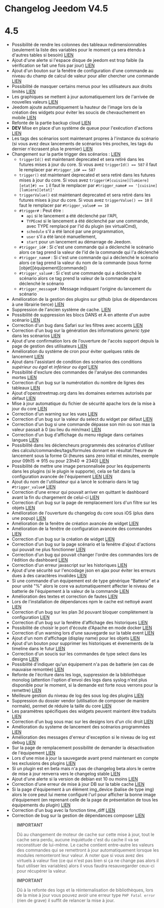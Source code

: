 # Changelog Jeedom V4.5

# 4.5

- Possibilité de rendre les colonnes des tableaux redimensionnables (seulement la liste des variables pour le moment ça sera étendu à d'autres tables si besoin) [LIEN](https://github.com/jeedom/core/issues/2499)
- Ajout d'une alerte si l'espace disque de jeedom est trop faible (la vérification se fait une fois par jour) [LIEN](https://github.com/jeedom/core/issues/2438)
- Ajout d'un bouton sur la fenêtre de configuration d'une commande au niveau du champ de calcul de valeur pour aller chercher une commande [LIEN](https://github.com/jeedom/core/issues/2776)
- Possibilité de masquer certains menus pour les utilisateurs aux droits limités [LIEN](https://github.com/jeedom/core/issues/2651)
- Les graphiques se mettent à jour automatiquement lors de l'arrivée de nouvelles valeurs [LIEN](https://github.com/jeedom/core/issues/2749)
- Jeedom ajoute automatiquement la hauteur de l'image lors de la création des widgets pour éviter les soucis de chevauchement en mobile [LIEN](https://github.com/jeedom/core/issues/2539)
- Refonte de la partie backup cloud [LIEN](https://github.com/jeedom/core/issues/2765)
- **DEV** Mise en place d'un système de queue pour l'exécution d'actions [LIEN](https://github.com/jeedom/core/issues/2489)
- Les tags des scénarios sont maintenant propres à l'instance du scénario (si vous avez deux lancements de scénarios très proches, les tags du dernier n'écrasent plus le premier) [LIEN](https://github.com/jeedom/core/issues/2763)
- Changement sur la partie trigger des scénarios : [LIEN](https://github.com/jeedom/core/issues/2414)
  - ``triggerId()`` est maintenant deprecated et sera retiré dans les futures mises à jour du core. Si vous avez ``triggerId() == 587`` il faut le remplacer par ``#trigger_id# == 587``
  - ``trigger()`` est maintenant deprecated et sera retiré dans les futures mises à jour du core. Si vous avez ``trigger(#[cuisine][lumiere][etat]#) == 1`` il faut le remplacer par ``#trigger_name# == '[cuisine][lumiere][etat]'``
  - ``triggerValue()`` est maintenant deprecated et sera retiré dans les futures mises à jour du core. Si vous avez ``triggerValue() == 10`` il faut le remplacer par ``#trigger_value# == 10``
  - ``#trigger#`` : Peut être :
    - ``api`` si le lancement a été déclenché par l'API,
    - ``TYPEcmd`` si le lancement a été déclenché par une commande, avec TYPE remplacé par l'id du plugin (ex virtualCmd),
    - ``schedule`` s'il a été lancé par une programmation,
    - ``user`` s'il a été lancé manuellement,
    - ``start`` pour un lancement au démarrage de Jeedom.
  - ``#trigger_id#`` : Si c'est une commande qui a déclenché le scénario alors ce tag prend la valeur de l'id de la commande qui l'a déclenché
  - ``#trigger_name#`` : Si c'est une commande qui a déclenché le scénario alors ce tag prend la valeur du nom de la commande (sous forme [objet][équipement][commande])
  - ``#trigger_value#`` : Si c'est une commande qui a déclenché le scénario alors ce tag prend la valeur de la commande ayant déclenché le scénario
  - ``#trigger_message#`` : Message indiquant l'origine du lancement du scénario
- Amélioration de la gestion des plugins sur github (plus de dépendances à une librairie tierce) [LIEN](https://github.com/jeedom/core/issues/2567)
- Suppression de l'ancien système de cache. [LIEN](https://github.com/jeedom/core/pull/2799)
- Possibilité de suppression les blocs DANS et A en attente d'un autre scénario [LIEN](https://github.com/jeedom/core/pull/2379)
- Correction d'un bug dans Safari sur les filtres avec accents [LIEN](https://github.com/jeedom/core/pull/2754)
- Correction d'un bug sur la génération des informations *generic type* dans les scénarios [LIEN](https://github.com/jeedom/core/pull/2806)
- Ajout d'une confirmation lors de l'ouverture de l'accès support depuis la page de gestion des utilisateurs [LIEN](https://github.com/jeedom/core/pull/2809)
- Amélioration du système de cron pour éviter quelques ratés de lancement [LIEN](https://github.com/jeedom/core/commit/533d6d4d508ffe5815f7ba6355ec45497df73313)
- Ajout dans l'assistant de condition des scénarios des conditions *supérieur ou égal* et *inférieur ou égal* [LIEN](https://github.com/jeedom/core/issues/2810)
- Possibilité d'exclure des commandes de l'analyse des commandes mortes [LIEN](https://github.com/jeedom/core/issues/2812)
- Correction d'un bug sur la numérotation du nombre de lignes des tableaux [LIEN](https://github.com/jeedom/core/commit/0e9e44492e29f7d0842b2c9b3df39d0d98957c83)
- Ajout d'openstreetmap.org dans les domaines externes autorisés par défaut [LIEN](https://github.com/jeedom/core/commit/2d62c64f0bd1958372844f6859ef691f88852422)
- Mise à jour automatique du fichier de sécurité apache lors de la mise à jour du core [LIEN](https://github.com/jeedom/core/issues/2815)
- Correction d'un warning sur les vues [LIEN](https://github.com/jeedom/core/pull/2816)
- Correction d'un bug sur la valeur du select du widget par défaut [LIEN](https://github.com/jeedom/core/pull/2813)
- Correction d'un bug si une commande dépasse son min ou son max la valeur passait à 0 (au lieu du min/max) [LIEN](https://github.com/jeedom/core/issues/2819)
- Correction d'un bug d'affichage du menu réglage dans certaines langues [LIEN](https://github.com/jeedom/core/issues/2821)
- Possibilité dans les déclencheurs programmés des scénarios d'utiliser des calculs/commandes/tags/formules donnant en résultat l'heure de lancement sous la forme Gi (heures sans zero initial et minutes, exemple pour 09h15 => 915 ou pour 23h40 => 2340) [LIEN](https://github.com/jeedom/core/pull/2808)
- Possibilité de mettre une image personnalisée pour les équipements dans les plugins (si le plugin le supporte), cela se fait dans la configuration avancée de l'équipement [LIEN](https://github.com/jeedom/core/pull/2802) [LIEN](https://github.com/jeedom/core/pull/2852)
- Ajout du nom de l'utilisateur qui a lancé le scénario dans le tag ``#trigger_value#`` [LIEN](https://github.com/jeedom/core/pull/2382)
- Correction d'une erreur qui pouvait arriver en quittant le dashboard avant la fin du chargement de celui-ci [LIEN](https://github.com/jeedom/core/pull/2827)
- Correction d'un bug sur la page de remplacement lors d'un filtre sur les objets [LIEN](https://github.com/jeedom/core/issues/2833)
- Amélioration de l'ouverture du changelog du core sous iOS (plus dans une popup) [LIEN](https://github.com/jeedom/core/issues/2835)
- Amélioration de la fenêtre de création avancée de widget [LIEN](https://github.com/jeedom/core/pull/2836)
- Amélioration de la fenêtre de configuration avancée des commandes [LIEN](https://github.com/jeedom/core/pull/2837)
- Correction d'un bug sur la création de widget [LIEN](https://github.com/jeedom/core/pull/2838)
- Correction d'un bug sur la page scénario et la fenêtre d'ajout d'actions qui pouvait ne plus fonctionner [LIEN](https://github.com/jeedom/core/issues/2839)
- Correction d'un bug qui pouvait changer l'ordre des commandes lors de l'édition du dashboard [LIEN](https://github.com/jeedom/core/issues/2841)
- Correction d'un erreur javascript sur les historiques [LIEN](https://github.com/jeedom/core/issues/2840)
- Ajout d'une sécurité sur l'encodage json en ajax pour éviter les erreurs dues à des caractères invalides [LIEN](https://github.com/jeedom/core/commit/0784cbf9e409cfc50dd9c3d085c329c7eaba7042)
- Si une commande d'un équipement est de type générique "Batterie" et a pour unité "%" alors le core va automatiquement affecter le niveau de batterie de l'équipement à la valeur de la commande [LIEN](https://github.com/jeedom/core/issues/2842)
- Amélioration des textes et correction de fautes [LIEN](https://github.com/jeedom/core/pull/2834)
- Lors de l'installation de dépendances npm le cache est nettoyé avant [LIEN](https://github.com/jeedom/core/commit/1a151208e0a66b88ea61dca8d112d20bb045c8d9)
- Correction d'un bug sur les plan 3d pouvant bloquer complètement la configuration [LIEN](https://github.com/jeedom/core/pull/2849)
- Correction d'un bug sur la fenêtre d'affichage des historiques [LIEN](https://github.com/jeedom/core/pull/2850)
- Possibilité de choisir le port d'écoute d'Apache en mode docker [LIEN](https://github.com/jeedom/core/pull/2847)
- Correction d'un warning lors d'une sauvegarde sur la table event [LIEN](https://github.com/jeedom/core/issues/2851)
- Ajout d'un nom d'affichage (display name) pour les objets [LIEN](https://github.com/jeedom/core/issues/2484)
- Ajout d'un bouton pour supprimer les historiques et évenements de la timeline dans le futur [LIEN](https://github.com/jeedom/core/issues/2415)
- Correction d'un soucis sur les commandes de type select dans les designs [LIEN](https://github.com/jeedom/core/issues/2853)
- Possibilité d'indiquer qu'un équipement n'a pas de batterie (en cas de mauvaise remontée) [LIEN](https://github.com/jeedom/core/issues/2855)
- Refonte de l'écriture dans les logs, suppression de la bibliothèque monolog (attention l'option d'envoi des logs dans syslog n'est plus disponible pour le moment, si la demande est forte nous verrons pour la remettre) [LIEN](https://github.com/jeedom/core/pull/2805)
- Meilleure gestion du niveau de log des sous log des plugins [LIEN](https://github.com/jeedom/core/issues/2860)
- Suppression du dossier vendor (utilisation de composer de manière normale), permet de réduire la taille du core [LIEN](https://github.com/jeedom/core/commit/3aa99c503b6b1903e6a07b346ceb4d03ca3c0c42)
- Les paramètres spécifiques des widgets peuvent maintent être traduits [LIEN](https://github.com/jeedom/core/pull/2862)
- Correction d'un bug sous mac sur les designs lors d'un clic droit [LIEN](https://github.com/jeedom/core/issues/2863)
- Amélioration du systeme de lancement des scénarios programmées [LIEN](https://github.com/jeedom/core/issues/2875)
- Amélioration des messages d'erreur d'exception si le niveau de log est debug [LIEN](https://github.com/jeedom/core/issues/2886)
- Sur la page de remplacement possibilité de demander la désactivation de l'équipement [LIEN](https://github.com/jeedom/core/issues/2893)
- Lors d'une mise à jour la sauvegarde avant prend maintenant en compte les exclusions des plugins [LIEN](https://github.com/jeedom/core/commit/22aa19b85028b0de6f7d3028ae0424d4f238f7df)
- Si un plugin est en beta mais n'a pas de changelog beta alors le centre de mise à jour renverra vers le changelog stable [LIEN](https://github.com/jeedom/core/commit/2af7b0a4d8680f68810cf9d07c657c51fe9e40bd)
- Ajout d'une alerte si la version de debian est 10 ou moins [LIEN](https://github.com/jeedom/core/issues/2912)
- Correction d'une erreur de mise à jour DB sur la table cache [LIEN](https://github.com/jeedom/core/commit/a21f3498195f0003c5ead7cd5e8589f1c77c1c06)
- Si la page d'équipement à un élément img_device (balise de type img) alors le core peut lui meme configuré l'url pour afficher la bonne image d'équipement (en reprenant celle de la page de présentation de tous les équipements du plugin) [LIEN](https://github.com/jeedom/core/commit/07708ba4cbed982af968919dac3e406707867417)
- Correction d'un bug avec la fonction time_diff [LIEN](https://github.com/jeedom/core/issues/2915)
- Correction de bug sur la gestion de dépendances composer [LIEN](https://github.com/jeedom/core/issues/2920)

>**IMPORTANT**
>
> Dû au changement de moteur de cache sur cette mise à jour, tout le cache sera perdu, aucune inquiétude c'est du cache il va se reconstituer de lui-même. Le cache contient entre-autre les valeurs des commandes qui se remettront à jour automatiquement lorsque les modules remonteront leur valeur. A noter que si vous avez des virtuels à valeur fixe (ce qui n'est pas bien si ça ne change pas alors il faut utiliser les variables) alors il vous faudra resauvegarder ceux-ci pour récupérer la valeur.

>**IMPORTANT**
>
> Dû à la refonte des logs et la réinternalisation de bibliothèques, lors de la mise à jour vous pouvez avoir une erreur type ``PHP Fatal error`` (rien de grave) il suffit de relancer la mise à jour.
